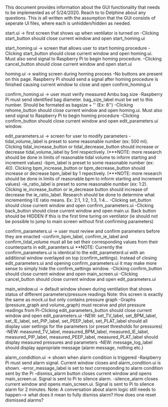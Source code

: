 This document provides information about the GUI functionality that needs to be implemented as of 5/24/2020. Reach to to Delphine about any questions.
This is all written with the assumption that the GUI consists of seperate UI files, where each is unhidden/hidden as needed.

start.ui -> first screen that shows up when ventilator is turned on
-Clicking start_button should close current window and open start_homing.ui

start_homing.ui -> screen that allows user to start homing procedure
-Clicking start_button should close current window and open homing.ui. Must also send signal to Raspberry Pi to begin homing procedure.
-Clicking cancel_button should close current window and open start.ui

homing.ui -> waiting screen during homing process
-No buttons are present on this page. Raspberry Pi should send a signal after homing procedure is finished causing current window to close and open confirm_homing.ui

confirm_homing.ui -> user must verify measured Ambu bag size
-Raspberry Pi must send identified bag diameter. bag_size_label must be set to this number. Should be formated as bagsize + '' (Ex: 8'')
-Clicking rehome_button should close current window and open homing.ui. Must also send signal to Raspberry Pi to begin homing procedure
-Clicking confirm_button should close current window and open edit_parameters.ui window.

edit_parameters.ui -> screen for user to modify parameters
-tidal_volume_label is preset to some reasonable number (ex: 500 ml). Clicking tidal_increase_button or tidal_decrease_button should increase or decrease tidal_volume_label by 5ml respectively. (***NOTE: more research should be done in limits of reasonable tidal volume to inform starting and increment values)
-bpm_label is preset to some reasonable number (ex: 40). Clicking bpm_increase_button or bpm_decrease_button should increase or decrease bpm_label by 1 repectively. (***NOTE: more research should be done in limits of reasonable bpm to inform starting and increment values)
-ie_ratio_label is preset to some reasonable number (ex: 1:2). Clicking ie_increase_button or ie_decrease button should increase of decrease the ie_ratio_label. Research should be done to determine what incrementing I:E ratio means. Ex: 2:1, 1:2, 1:3, 1:4...
-Clicking set_button should close current window and open confirm_parameters.ui
-Clicking back_button should close current window and open main.ui. Back button should be HIDDEN if this is the first time turing on ventilator (ie should not be possible to jump to main screen without first confirming parameters)

confirm_parameters.ui -> user must review and confirm parameters before they are enacted
-confirm_bpm_label, confirm_ie_label and confirm_tidal_volume must all be set their corresponding values from their counterparts in edit_paramters.ui
**NOTE: Currently the confirm_parameters.ui is identical to the edit_parameterd.ui with an additional window overlayed on top (confirm_settings). Instead of closing edit_parameters.ui and opening confirm_parameters.ui it may make more sense to simply hide the confirm_settings window.
-Clicking confirm_button should close current window and open main_screen.ui
-Clicking cancel_button should close current window and open edit_parameters.ui

main_window.ui -> default window shown during ventilation that shows status of different parameters/pressure readings
Note: this screen is exactly the same as mock.ui but only contains pressure graph
-Graphs (pressure_graph and volume_graph) must receive and plot pressure readings from Pi-Clicking edit_parameters_button should close current window and open edit_parameters.ui
-NEW: set_TV_label, set_BPM_label, set_IE_label, set_PIP_label, set_PEEP_label, set_PLAT_label should all display user settings for the parameters (or preset thresholds for pressures)
-NEW: measured_TV_label, measured_BPM_label, measured_IE_label, measured_PIP_label, measured_PEEP_label, measured_PLAT_label should display measured pressures and parameters
-NEW: message_log_label should display appropriate message (alarm message, nothing etc.)

alarm_condidtion.ui -> shown when alarm condition is triggered
-Raspberry Pi must send alarm signal. Current window closes and alarm_condition.ui is shown.
-error_message_label is set to text corresponding to alarm condition sent by the Pi
-dismiss_alarm button closes current window and opens main_screen.ui. Signal is sent to Pi to silence alarm.
-silence_alarm closes current window and opens main_screen.ui. Signal is sent to Pi to silence alarm for 2 minutes.
Note: A conversation about alarm logic still needs to happen--> what does it mean to fully dismiss alarm? How does one reset dismissed alarms?
